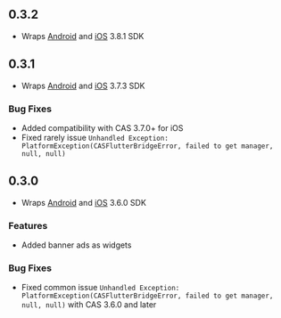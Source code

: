 ## 0.3.2
- Wraps [Android](https://github.com/cleveradssolutions/CAS-Android/releases)
  and [iOS](https://github.com/cleveradssolutions/CAS-iOS/releases) 3.8.1 SDK

## 0.3.1
- Wraps [Android](https://github.com/cleveradssolutions/CAS-Android/releases)
  and [iOS](https://github.com/cleveradssolutions/CAS-iOS/releases) 3.7.3 SDK
### Bug Fixes
- Added compatibility with CAS 3.7.0+ for iOS
- Fixed rarely issue `Unhandled Exception: PlatformException(CASFlutterBridgeError, failed to get manager, null, null)`

## 0.3.0
- Wraps [Android](https://github.com/cleveradssolutions/CAS-Android/releases)
  and [iOS](https://github.com/cleveradssolutions/CAS-iOS/releases) 3.6.0 SDK
### Features
- Added banner ads as widgets
### Bug Fixes
- Fixed common issue `Unhandled Exception: PlatformException(CASFlutterBridgeError, failed to get manager, null, null)`
  with CAS 3.6.0 and later
